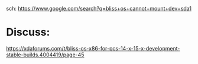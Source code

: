 sch: https://www.google.com/search?q=bliss+os+cannot+mount+dev+sda1

# Discuss:
https://xdaforums.com/t/bliss-os-x86-for-pcs-14-x-15-x-development-stable-builds.4004419/page-45
